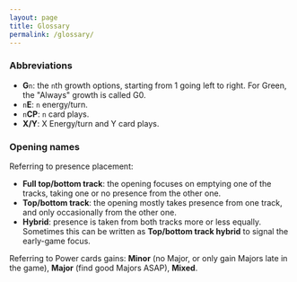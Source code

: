 ```yaml
---
layout: page
title: Glossary
permalink: /glossary/
---
```


### Abbreviations

*  **G**`n`:  the `n`th growth options, starting from 1 going left to right. For Green, the "Always" growth is called G0.
* `n`**E**: `n` energy/turn.
* `n`**CP**: `n` card plays.
* **X/Y**: X Energy/turn and Y card plays.

### Opening names

Referring to presence placement:

* **Full top/bottom track**: the opening focuses on emptying one of the tracks, taking one or no presence from the other one.
* **Top/bottom track**: the opening mostly takes presence from one track, and only occasionally from the other one.
* **Hybrid**: presence is taken from both tracks more or less equally. Sometimes this can be written as **Top/bottom track hybrid** to signal the early-game focus.
              
    
Referring to Power cards gains: **Minor** (no Major, or only gain Majors late in the game), **Major** (find good Majors ASAP), **Mixed**.
              
